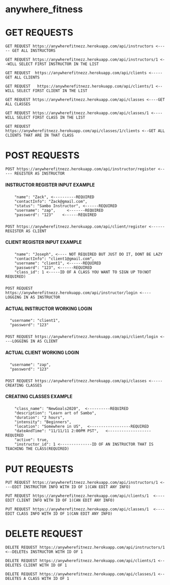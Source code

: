 # anywhere_fitness

# GET REQUESTS # 

```
GET REQUEST https://anywherefitnezz.herokuapp.com/api/instructors <----- GET ALL INSTRUCTORS 
```

```
GET REQUEST https://anywherefitnezz.herokuapp.com/api/instructors/1 <--WILL SELECT FIRST INSTRUCTOR IN THE LIST 
```

```
GET REQUEST  https://anywherefitnezz.herokuapp.com/api/clients <----- GET ALL CLIENTS
```

```
GET REQUEST   https://anywherefitnezz.herokuapp.com/api/clients/1 <--WILL SELECT FIRST CLIENT IN THE LIST
```

```
GET REQUEST https://anywherefitnezz.herokuapp.com/api/classes <----GET ALL CLASSES
```

```
GET REQUEST https://anywherefitnezz.herokuapp.com/api/classes/1 <---- WILL SELECT FIRST CLASS IN THE LIST
```

```
GET REQUEST https://anywherefitnezz.herokuapp.com/api/classes/1/clients <--GET ALL CLIENTS THAT ARE IN THAT CLASS
```


# POST REQUESTS #


```
POST https://anywherefitnezz.herokuapp.com/api/instructor/register <----- REGISTER AS INSTRUCTOR
```

#### INSTRUCTOR REGISTER INPUT EXAMPLE ####
              
###        

        "name": "Zack", <----------REQUIRED 
        "contactInfo": "Zack@gmail.com", 
        "status": "Sambo Instructor", <------REQUIRED
        "username": "zap",     <-------REQUIRED
        "password": "123"    <------REQUIRED

###


```
POST https://anywherefitnezz.herokuapp.com/api/client/register <------REGISTER AS CLIENT
```


#### CLIENT REGISTER INPUT EXAMPLE ####
           
           
###
        "name": "Joseph", <---- NOT REQUIRED BUT JUST DO IT, DONT BE LAZY
        "contactInfo": "client1@gmail.com",
        "username": "client1", <------REQUIRED
        "password": "123", <------REQUIRED
        "class_id": 1 <-----ID OF A CLASS YOU WANT TO SIGN UP TO(NOT REQUIRED)
###


```
POST REQUEST https://anywherefitnezz.herokuapp.com/api/instructor/login <---- LOGGING IN AS INSTRUCTOR
```

#### ACTUAL INSTRUCTOR WORKING LOGIN ####
              
              
###
      "username": "client1",
      "password": "123"
###


```
POST REQUEST https://anywherefitnezz.herokuapp.com/api/client/login <----LOGGING IN AS CLIENT
```

#### ACTUAL CLIENT WORKING LOGIN ####
                 
                 
###
      "username": "zap",
      "password": "123"
###

```
POST REQUEST https://anywherefitnezz.herokuapp.com/api/classes <-----CREATING CLASSES
```

#### CREATING CLASSES EXAMPLE ####


###
        "class_name": "NewGoals2020",  <----------REQUIRED
        "description": "Learn art of Sambo",
        "duration": "2 hours",
        "intensity": "Beginners",
        "location": "Somewhere in US",  <------------------REQUIRED
        "dateAndTime": "11/11/11 2:00PM PST",   <-------------------REQUIRED
        "active": true,
        "instructor_id": 1 <--------------ID OF AN INSTRUCTOR THAT IS TEACHING THE CLASS(REQUIRED)
###




# PUT REQUESTS #

```
PUT REQUEST https://anywherefitnezz.herokuapp.com/api/instructors/1 <----EDIT INSTRUCTOR INFO WITH ID OF 1(CAN EDIT ANY INFO)
```

```
PUT REQUEST https://anywherefitnezz.herokuapp.com/api/clients/1  <----EDIT CLIENT INFO WITH ID OF 1(CAN EDIT ANY INFO)
```

```
PUT REQUEST https://anywherefitnezz.herokuapp.com/api/classes/1  <----EDIT CLASS INFO WITH ID OF 1(CAN EDIT ANY INFO)
```


# DELETE REQUEST #

```
DELETE REQUEST https://anywherefitnezz.herokuapp.com/api/instructors/1 <--DELETEs INSTRUCTOR WITH ID OF 1
```

```
DELETE REQUEST https://anywherefitnezz.herokuapp.com/api/clients/1 <--DELETES CLIENT WITH ID OF 1
```


```
DELETE REQUEST https://anywherefitnezz.herokuapp.com/api/classes/1 <--DELETES A CLASS WITH ID OF 1
```






